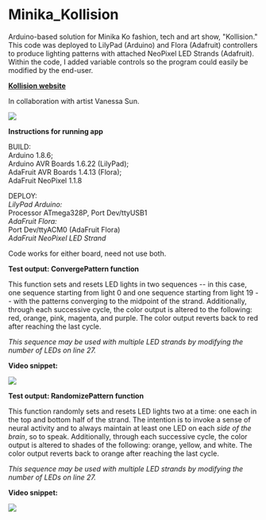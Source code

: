 # Minika_Kollision
<p>Arduino-based solution for Minika Ko fashion, tech and art show, "Kollision." This code was deployed to LilyPad (Arduino) and Flora (Adafruit) controllers to produce lighting patterns with attached NeoPixel LED Strands (Adafruit). Within the code, I added variable controls so the program could easily be modified by the end-user.</p>

<p><strong><a href="https://www.minikako.com/kollision">Kollision website</a></strong></p>

<p>In collaboration with artist Vanessa Sun.</p>

<p><img src="https://static1.squarespace.com/static/55f89062e4b0eb0e544148bc/t/5c452eb988251ba079651ab9/1548037848144/minika-ko-kollision-2019.jpg?format=2500w">

<p><strong>Instructions for running app</strong></p>
<p>BUILD:<br>
          Arduino 1.8.6;<br>
          Arduino AVR Boards 1.6.22 (LilyPad);<br>
          AdaFruit AVR Boards 1.4.13 (Flora);<br>
          AdaFruit NeoPixel 1.1.8</p>
<p>DEPLOY:<br> 
          <em>LilyPad Arduino:</em><br>
          Processor ATmega328P, Port Dev/ttyUSB1<br>
          <em>AdaFruit Flora:</em><br>
          Port Dev/ttyACM0 (AdaFruit Flora)<br>
          <em>AdaFruit NeoPixel LED Strand</em></p>
<p>Code works for either board, need not use both.</p>

<p><strong>Test output: ConvergePattern function</strong></p>

<p>This function sets and resets LED lights in two sequences -- in this case, one sequence starting from light 0 and one sequence starting from light 19 -- with the patterns converging to the midpoint of the strand. Additionally, through each successive cycle, the color output is altered to the following: red, orange, pink, magenta, and purple. The color output reverts back to red after reaching the last cycle.</p>
          
<p><em>This sequence may be used with multiple LED strands by modifying the number of LEDs on line 27.</em></p>

<p><strong>Video snippet:</strong></p>
<p><img src="https://github.com/LawrenceCastillo/Minika_Kollision/blob/master/TestOutput/TestOutput_ConvergePattern.gif">

<p><strong>Test output: RandomizePattern function</strong></p>

<p>This function randomly sets and resets LED lights two at a time: one each in the top and bottom half of the strand. The intention is to invoke a sense of neural activity and to always maintain at least one LED on each <i>side of the brain</i>, so to speak. Additionally, through each successive cycle, the color output is altered to shades of the following: orange, yellow, and white. The color output reverts back to orange after reaching the last cycle.</p>
          
<p><em>This sequence may be used with multiple LED strands by modifying the number of LEDs on line 27.</em></p>

<p><strong>Video snippet:</strong></p>
<p><img src="https://github.com/LawrenceCastillo/Minika_Kollision/blob/master/TestOutput/TestOutput_RandomizePattern.gif">
